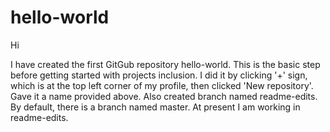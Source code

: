 # hello-world


Hi

I have created the first GitGub repository hello-world.
This is the basic step before getting started with projects inclusion.
I did it by clicking '+' sign, which is at the top left corner of my profile, then clicked 'New repository'.
Gave it a name provided above.
Also created branch named readme-edits.
By default, there is a branch named master.
At present I am working in readme-edits.
